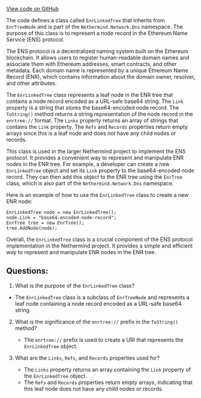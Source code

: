 [View code on GitHub](https://github.com/NethermindEth/nethermind/src/Nethermind/Nethermind.Network.Dns/EnrLinkedTree.cs)

The code defines a class called `EnrLinkedTree` that inherits from `EnrTreeNode` and is part of the `Nethermind.Network.Dns` namespace. The purpose of this class is to represent a node record in the Ethereum Name Service (ENS) protocol. 

The ENS protocol is a decentralized naming system built on the Ethereum blockchain. It allows users to register human-readable domain names and associate them with Ethereum addresses, smart contracts, and other metadata. Each domain name is represented by a unique Ethereum Name Record (ENR), which contains information about the domain owner, resolver, and other attributes.

The `EnrLinkedTree` class represents a leaf node in the ENR tree that contains a node record encoded as a URL-safe base64 string. The `Link` property is a string that stores the base64-encoded node record. The `ToString()` method returns a string representation of the node record in the `enrtree://` format. The `Links` property returns an array of strings that contains the `Link` property. The `Refs` and `Records` properties return empty arrays since this is a leaf node and does not have any child nodes or records.

This class is used in the larger Nethermind project to implement the ENS protocol. It provides a convenient way to represent and manipulate ENR nodes in the ENR tree. For example, a developer can create a new `EnrLinkedTree` object and set its `Link` property to the base64-encoded node record. They can then add this object to the ENR tree using the `EnrTree` class, which is also part of the `Nethermind.Network.Dns` namespace. 

Here is an example of how to use the `EnrLinkedTree` class to create a new ENR node:

```
EnrLinkedTree node = new EnrLinkedTree();
node.Link = "base64-encoded-node-record";
EnrTree tree = new EnrTree();
tree.AddNode(node);
```

Overall, the `EnrLinkedTree` class is a crucial component of the ENS protocol implementation in the Nethermind project. It provides a simple and efficient way to represent and manipulate ENR nodes in the ENR tree.
## Questions: 
 1. What is the purpose of the `EnrLinkedTree` class?
   - The `EnrLinkedTree` class is a subclass of `EnrTreeNode` and represents a leaf node containing a node record encoded as a URL-safe base64 string.

2. What is the significance of the `enrtree://` prefix in the `ToString()` method?
   - The `enrtree://` prefix is used to create a URI that represents the `EnrLinkedTree` object.

3. What are the `Links`, `Refs`, and `Records` properties used for?
   - The `Links` property returns an array containing the `Link` property of the `EnrLinkedTree` object.
   - The `Refs` and `Records` properties return empty arrays, indicating that this leaf node does not have any child nodes or records.
